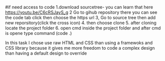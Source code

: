 #if need access to code
1.download sourcetree- you can learn that here https://youtu.be/C6cRSJayS_g
2 Go to gihub repository there you can see the code tab click then choose the https url
3, Go to source tree then add new reporsitory(click the cross icon)
4. then choose clone 
5. after cloning locate the project folder
6. open cmd inside the project folder and after cmd is opene type command (code .)

In this task I chose use raw HTML and CSS than using a framewoks and CSS library because it gives me more freedom to code a complex design than having a default design to override


